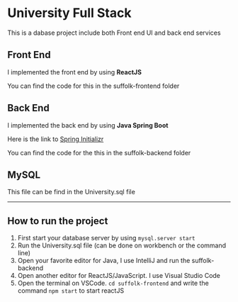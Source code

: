 # University Full Stack

This is a dabase project include both Front end UI and back end services

## Front End 
I implemented the front end by using **ReactJS**

You can find the code for this in the suffolk-frontend folder

## Back End 
I implemented the back end by using **Java Spring Boot**

Here is the link to [Spring Initializr](https://start.spring.io/#!type=maven-project&language=java&platformVersion=3.0.0&packaging=jar&jvmVersion=11&groupId=com.codewithtien&artifactId=University%20Full%20Stack&name=University%20Full%20Stack&description=Demo%20project%20for%20Spring%20Boot&packageName=com.codewithtien.University%20Full%20Stack&dependencies=mysql,web,devtools)

You can find the code for the this in the suffolk-backend folder

## MySQL 
This file can be find in the University.sql file


---
## How to run the project

1. First start your database server by using `mysql.server start`
2. Run the University.sql file (can be done on workbench or the command line) 
3. Open your favorite editor for Java, I use IntelliJ and run the suffolk-backend
4. Open another editor for ReactJS/JavaScript. I use Visual Studio Code
5. Open the terminal on VSCode. `cd suffolk-frontend` and write the command `npm start` to start reactJS